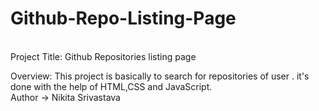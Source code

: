 # Github-Repo-Listing-Page
<br>
Project Title:
Github Repositories listing page

Overview:
This project is basically to search for repositories of user . it's done with the help of HTML,CSS and JavaScript. 
<br>
Author -> Nikita Srivastava
